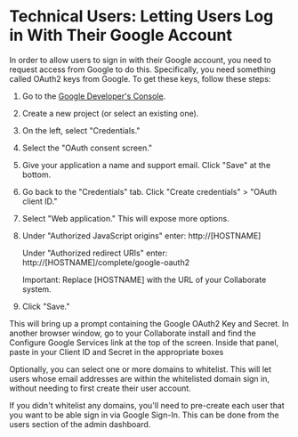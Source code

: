 # Technical Users: Letting Users Log in With Their Google Account

In order to allow users to sign in with their Google account, you need to request access from Google to do this. Specifically, you need something called OAuth2 keys from Google. To get these keys, follow these steps:

1. Go to the [Google Developer's Console](https://console.developers.google.com/).
2. Create a new project \(or select an existing one\).
3. On the left, select "Credentials."
4. Select the "OAuth consent screen."
5. Give your application a name and support email. Click "Save" at the bottom.
6. Go back to the "Credentials" tab. Click "Create credentials" &gt; "OAuth client ID."
7. Select "Web application." This will expose more options.
8. Under "Authorized JavaScript origins" enter: http://\[HOSTNAME\]

   Under "Authorized redirect URIs" enter: http://\[HOSTNAME\]/complete/google-oauth2 

   Important: Replace \[HOSTNAME\] with the URL of your Collaborate system.

9. Click "Save."

This will bring up a prompt containing the Google OAuth2 Key and Secret. In another browser window, go to your Collaborate install and find the Configure Google Services link at the top of the screen. Inside that panel, paste in your Client ID and Secret in the appropriate boxes

Optionally, you can select one or more domains to whitelist. This will let users whose email addresses are within the whitelisted domain sign in, without needing to first create their user account.

If you didn't whitelist any domains, you'll need to pre-create each user that you want to be able sign in via Google Sign-In. This can be done from the users section of the admin dashboard.

